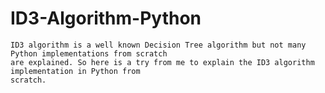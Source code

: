 # ID3-Algorithm-Python
    ID3 algorithm is a well known Decision Tree algorithm but not many Python implementations from scratch 
    are explained. So here is a try from me to explain the ID3 algorithm implementation in Python from 
    scratch.
